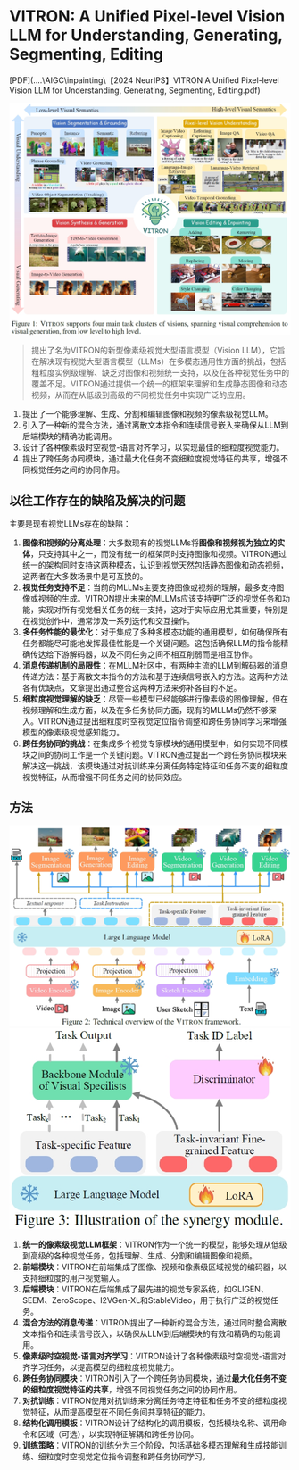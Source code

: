 # VITRON: A Unified Pixel-level Vision LLM for Understanding, Generating, Segmenting, Editing

[PDF](..\..\AIGC\inpainting\【2024 NeurIPS】VITRON A Unified Pixel-level Vision LLM for Understanding, Generating, Segmenting, Editing.pdf) 

<img src="..\..\\论文笔记\AIGC\fig\VITRON_1.png" style="zoom:80%;" />

> 提出了名为VITRON的新型像素级视觉大型语言模型（Vision LLM），它旨在解决现有视觉大型语言模型（LLMs）在多模态通用性方面的挑战，包括粗粒度实例级理解、缺乏对图像和视频统一支持，以及在各种视觉任务中的覆盖不足。VITRON通过提供一个统一的框架来理解和生成静态图像和动态视频，从而在从低级到高级的不同视觉任务中实现广泛的应用。

1. 提出了一个能够理解、生成、分割和编辑图像和视频的像素级视觉LLM。
2. 引入了一种新的混合方法，通过离散文本指令和连续信号嵌入来确保从LLM到后端模块的精确功能调用。
3. 设计了各种像素级时空视觉-语言对齐学习，以实现最佳的细粒度视觉能力。
4. 提出了跨任务协同模块，通过最大化任务不变细粒度视觉特征的共享，增强不同视觉任务之间的协同作用。

## 以往工作存在的缺陷及解决的问题

主要是现有视觉LLMs存在的缺陷：

1. **图像和视频的分离处理**：大多数现有的视觉LLMs将**图像和视频视为独立的实体**，只支持其中之一，而没有统一的框架同时支持图像和视频。VITRON通过统一的架构同时支持这两种模态，认识到视觉天然包括静态图像和动态视频，这两者在大多数场景中是可互换的。
2. **视觉任务支持不足**：当前的MLLMs主要支持图像或视频的理解，最多支持图像或视频的生成。VITRON提出未来的MLLMs应该支持更广泛的视觉任务和功能，实现对所有视觉相关任务的统一支持，这对于实际应用尤其重要，特别是在视觉创作中，通常涉及一系列迭代和交互操作。
3. **多任务性能的最优化**：对于集成了多种多模态功能的通用模型，如何确保所有任务都能尽可能地发挥最佳性能是一个关键问题。这包括确保LLM的指令能精确传达给下游解码器，以及不同任务之间不相互削弱而是相互协作。
4. **消息传递机制的局限性**：在MLLM社区中，有两种主流的LLM到解码器的消息传递方法：基于离散文本指令的方法和基于连续信号嵌入的方法。这两种方法各有优缺点，文章提出通过整合这两种方法来弥补各自的不足。
5. **细粒度视觉理解的缺乏**：尽管一些模型已经能够进行像素级的图像理解，但在视频理解和生成方面，以及在多任务协同方面，现有的MLLMs仍然不够深入。VITRON通过提出细粒度时空视觉定位指令调整和跨任务协同学习来增强模型的像素级视觉感知能力。
6. **跨任务协同的挑战**：在集成多个视觉专家模块的通用模型中，如何实现不同模块之间的协同工作是一个关键问题。VITRON通过提出一个跨任务协同模块来解决这一挑战，该模块通过对抗训练来分离任务特定特征和任务不变的细粒度视觉特征，从而增强不同任务之间的协同效应。

## 方法

<img src="..\..\论文笔记\AIGC\fig\VITRON_2.png" style="zoom:80%;" />

<img src="..\..\论文笔记\AIGC\fig\VITRON_3.png" style="zoom:80%;" />

1. **统一的像素级视觉LLM框架**：VITRON作为一个统一的模型，能够处理从低级到高级的各种视觉任务，包括理解、生成、分割和编辑图像和视频。
2. **前端模块**：VITRON在前端集成了图像、视频和像素级区域视觉的编码器，以支持细粒度的用户视觉输入。
3. **后端模块**：VITRON在后端集成了最先进的视觉专家系统，如GLIGEN、SEEM、ZeroScope、I2VGen-XL和StableVideo，用于执行广泛的视觉任务。
4. **混合方法的消息传递**：VITRON提出了一种新的混合方法，通过同时整合离散文本指令和连续信号嵌入，以确保从LLM到后端模块的有效和精确的功能调用。
5. **像素级时空视觉-语言对齐学习**：VITRON设计了各种像素级时空视觉-语言对齐学习任务，以提高模型的细粒度视觉能力。
6. **跨任务协同模块**：VITRON引入了一个跨任务协同模块，通过**最大化任务不变的细粒度视觉特征的共享**，增强不同视觉任务之间的协同作用。
7. **对抗训练**：VITRON使用对抗训练来分离任务特定特征和任务不变的细粒度视觉特征，从而提高模型在不同任务间共享特征的能力。
8. **结构化调用模板**：VITRON设计了结构化的调用模板，包括模块名称、调用命令和区域（可选），以实现特征解耦和跨任务协同。
9. **训练策略**：VITRON的训练分为三个阶段，包括基础多模态理解和生成技能训练、细粒度时空视觉定位指令调整和跨任务协同学习。